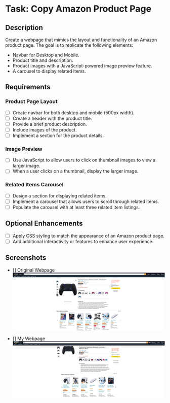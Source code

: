 # Task: Copy Amazon Product Page

## Description
Create a webpage that mimics the layout and functionality of an Amazon product page. The goal is to replicate the following elements:

- Navbar for Desktop and Mobile.
- Product title and description.
- Product images with a JavaScript-powered image preview feature.
- A carousel to display related items.

## Requirements

### Product Page Layout
- [ ] Create navbar for both desktop and mobile (500px width).
- [ ] Create a header with the product title.
- [ ] Provide a brief product description.
- [ ] Include images of the product.
- [ ] Implement a section for the product details.

### Image Preview
- [ ] Use JavaScript to allow users to click on thumbnail images to view a larger image.
- [ ] When a user clicks on a thumbnail, display the larger image.

### Related Items Carousel
- [ ] Design a section for displaying related items.
- [ ] Implement a carousel that allows users to scroll through related items.
- [ ] Populate the carousel with at least three related item listings.

## Optional Enhancements
- [ ] Apply CSS styling to match the appearance of an Amazon product page.
- [ ] Add additional interactivity or features to enhance user experience.

## Screenshots 

- [] Original Webpage
![Original amazon webpage](./Img/Screenshot%20.png)


- [] My Webpage
![Original amazon webpage](./Img//myscreenshot.png)
